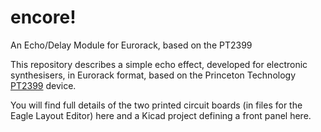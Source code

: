 # encore!
An Echo/Delay Module for Eurorack, based on the PT2399

This repository describes a simple echo effect, developed for electronic synthesisers, in Eurorack format, based on the Princeton Technology [PT2399](http://www.princeton.com.tw/LinkClick.aspx?fileticket=XG0VYKi9QxE%3d&tabid=341&portalid=0&mid=828&language=en-US) device.

You will find full details of the two printed circuit boards (in files for the Eagle Layout Editor) here and a Kicad project defining a front panel here.
